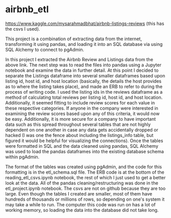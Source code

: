 # airbnb_etl
https://www.kaggle.com/mysarahmadbhat/airbnb-listings-reviews (this has the csvs I used).

This project is a combination of extracting data from the internet, transforming it using pandas, and loading it into an SQL database via using SQL Alchemy to connect to pgAdmin.

In this project I extracted the Airbnb Review and Listings data from the above link. The next step was to read the files into pandas using a Jupyter notebook and examine the data in further detail. At this point I decided to separate the Listings dataframe into several smaller dataframes based upon listing id, host id, and host location (basically, the details the host provides as to where the listing takes place), and made an ERB to refer to during the process of writing code. I used the listing ids in the reviews dataframe as a method of calculating total reviews per listing id, host id, and host location. Additionally, it seemed fitting to include review scores for each value in these respective categories. If anyone in the company were interested in examining the review scores based upon any of this criteria, it would now be easy. Additionally, it is more secure for a company to have important data such as this spread throughout several tables that are not highly dependent on one another in case any data gets accidentally dropped or hacked (I was one the fence about including the listings_info table, but figured it would be helpful for visualizing the connections). Once the tables were formatted in SQL and the data cleaned using pandas, SQL Alchemy was used to load the pandas dataframes into the existing database schema within pgAdmin.

The format of the tables was created using pgAdmin, and the code for this formatting is in the etl_schema.sql file. The ERB code is at the bottom of the reading_etl_csvs.ipynb notebook, the rest of which I just used to get a better look at the data. All of the pandas cleaning/restructuring was done in the etl_project.ipynb notebook. The csvs are not on github because they are too large. Even though the tables I created are smaller, most of them have hundreds of thousands or millions of rows, so depending on one's system it may take a while to run. The computer this code was run on has a lot of working memory, so loading the data into the database did not take long.
